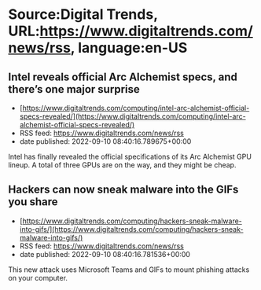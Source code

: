 # Source:Digital Trends, URL:https://www.digitaltrends.com/news/rss, language:en-US

## Intel reveals official Arc Alchemist specs, and there’s one major surprise
 - [https://www.digitaltrends.com/computing/intel-arc-alchemist-official-specs-revealed/](https://www.digitaltrends.com/computing/intel-arc-alchemist-official-specs-revealed/)
 - RSS feed: https://www.digitaltrends.com/news/rss
 - date published: 2022-09-10 08:40:16.789675+00:00

Intel has finally revealed the official specifications of its Arc Alchemist GPU lineup. A total of three GPUs are on the way, and they might be cheap.

## Hackers can now sneak malware into the GIFs you share
 - [https://www.digitaltrends.com/computing/hackers-sneak-malware-into-gifs/](https://www.digitaltrends.com/computing/hackers-sneak-malware-into-gifs/)
 - RSS feed: https://www.digitaltrends.com/news/rss
 - date published: 2022-09-10 08:40:16.781536+00:00

This new attack uses Microsoft Teams and GIFs to mount phishing attacks on your computer.

